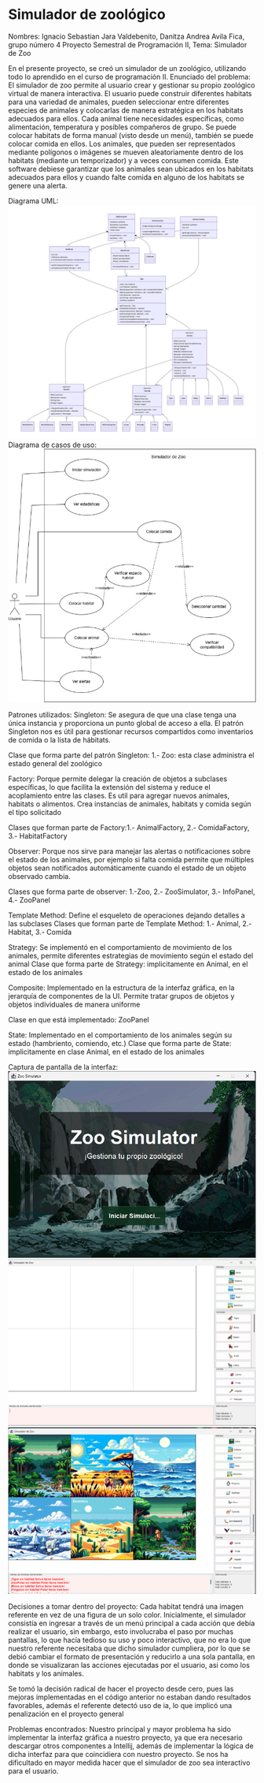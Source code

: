 # Simulador de zoológico

Nombres: Ignacio Sebastian Jara Valdebenito, Danitza Andrea Avila Fica, grupo número 4
Proyecto Semestral de Programación II,
Tema: Simulador de Zoo

En el presente proyecto, se creó un simulador de un zoológico, utilizando todo lo aprendido en el curso de
programación II.
Enunciado del problema: El simulador de zoo permite al usuario crear y gestionar su propio zoológico virtual de manera
interactiva. El usuario puede construir diferentes habitats para una variedad de animales, pueden seleccionar
entre diferentes especies de animales y colocarlas de manera estratégica en los habitats adecuados para ellos. Cada
animal tiene necesidades específicas, como alimentación, temperatura y posibles compañeros de grupo. Se puede colocar
habitats de forma manual (visto desde un menú), también se puede colocar comida en ellos.
Los animales, que pueden ser representados mediante polígonos o imágenes se mueven aleatoriamente dentro de los
habitats (mediante un temporizador) y a veces consumen comida. Este software debiese garantizar que los animales sean
ubicados en los habitats adecuados para ellos y cuando falte comida en alguno de los habitats se genere una alerta.

Diagrama UML:
![alt text](DiagramaUMLFinal-1.jpg)
Diagrama de casos de uso:
![Diagrama de Casos de Uso](DiagramaDeCasosDeUso.jpg)


Patrones utilizados:
Singleton: Se asegura de que una clase tenga una única instancia y proporciona un punto global de acceso a ella.
El patrón Singleton nos es útil para gestionar recursos compartidos como inventarios de comida o la lista de hábitats.

Clase que forma parte del patrón Singleton: 1.- Zoo: esta clase administra el estado general del zoológico

Factory: Porque permite delegar la creación de objetos a subclases específicas, lo que facilita la extensión del
sistema y reduce el acoplamiento entre las clases. Es util para agregar nuevos animales, habitats o alimentos. 
Crea instancias de animales, habitats y comida según el tipo solicitado

Clases que forman parte de Factory:1.- AnimalFactory, 2.- ComidaFactory, 3.- HabitatFactory

Observer: Porque nos sirve para manejar las alertas o notificaciones sobre el estado de los animales, por ejemplo si falta comida
permite que múltiples objetos sean notificados automáticamente cuando el estado de un objeto observado cambia.

Clases que forma parte de observer: 1.-Zoo, 2.- ZooSimulator, 3.- InfoPanel, 4.- ZooPanel 

Template Method: Define el esqueleto de operaciones dejando detalles a las subclases
Clases que forman parte de Template Method: 1.- Animal, 2.- Habitat, 3.- Comida

Strategy: Se implementó en el comportamiento de movimiento de los animales, permite
diferentes estrategias de movimiento según el estado del animal
Clase que forma parte de Strategy: implicitamente en Animal, en el estado de los animales

Composite: Implementado en la estructura de la interfaz gráfica, en la jerarquía de componentes de la UI.
Permite tratar grupos de objetos y objetos individuales de manera uniforme

Clase en que está implementado: ZooPanel


State: Implementado en el comportamiento de los animales según su estado (hambriento, comiendo, etc.)
Clase que forma parte de State: implicitamente en clase Animal, en el estado de los animales 

Captura de pantalla de la interfaz:![alt text](<Captura de pantalla 2024-12-16 161947-1.png>) ![alt text](<Captura de pantalla 2024-12-16 162017-1.png>) ![alt text](<Captura de pantalla 2024-12-16 162139-1.png>)

Decisiones a tomar dentro del proyecto: Cada habitat tendrá una imagen referente en vez de una figura de un solo color.
Inicialmente, el simulador consistía en ingresar a través de un menú principal a cada acción que debía realizar el usuario, sin
embargo, esto involucraba el paso por muchas pantallas, lo que hacía tedioso su uso y poco interactivo, que no era lo que
nuestro referente necesitaba que dicho simulador cumpliera, por lo que se debió cambiar el formato de presentación y reducirlo a
una sola pantalla, en donde se visualizaran las acciones ejecutadas por el usuario, asi como los habitats y los animales.

Se tomó la decisión radical de hacer el proyecto desde cero, pues las mejoras implementadas en el código anterior no
estaban dando resultados favorables, además el referente detectó uso de ia, lo que implicó una penalización en el proyecto general


Problemas encontrados: Nuestro principal y mayor problema ha sido implementar la interfaz gráfica a nuestro proyecto,
ya que era necesario descargar otros componentes a Intellij, además de implementar la lógica de dicha interfaz
para que coincidiera con nuestro proyecto.
Se nos ha dificultado en mayor medida hacer que el simulador de zoo sea interactivo para el usuario.
